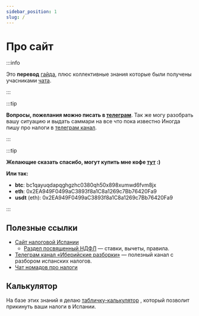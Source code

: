 ```yaml
---
sidebar_position: 1
slug: /
---
```


# Про сайт

:::info

Это **перевод** [гайда](https://www.fiscal-impuestos.com/guia-fiscal), плюс коллективные знания которые были получены учасниками [чата](https://t.me/taxesnomadspain).

:::

:::tip

**Вопросы, пожелания можно писать в [телеграм](https://t.me/luvsandugar)**. Так же могу разобрать вашу ситуацию и выдать саммари на все что пока известно 
Иногда пишу про налоги в [телеграм канал](t.me/luvsnotes).

:::

:::tip

**Желающие сказать спасибо, могут купить мне кофе [тут](https://www.buymeacoffee.com/luvsandugar) :)** 

**Или так:** 

- **btc**: bc1qayuqdapqghgzhc0380qh50x898xumwd6fvm8jx
- **eth**: 0x2EA949F0499aC3893f8a1C8a1269c7Bb76420Fa9
- **usdt** (eth): 0x2EA949F0499aC3893f8a1C8a1269c7Bb76420Fa9

:::

## Полезные ссылки

- [Сайт налоговой Испании](https://sede.agenciatributaria.gob.es/Sede/inicio.html)
    - [Раздел посвященный НДФЛ](https://sede.agenciatributaria.gob.es/Sede/Renta.html) — ставки, вычеты, правила.
- [Телеграм канал «Иберийские разборки»](https://t.me/desmontaje_iberico) — полезный канал с разбором испанских налогов.
- [Чат номадов про налоги](https://t.me/taxesnomadspain)

## Калькулятор

На базе этих знаний я делаю [табличку-калькулятор](https://docs.google.com/spreadsheets/d/1pfzP7qT1mZsBIkNCmQbLtFmF5BAyJdtyWonhC7wq-jM/edit?usp=sharing) , который позволит прикинуть ваши налоги в Испании.
